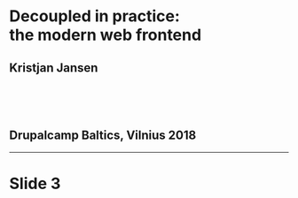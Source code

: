 # Decoupled in practice:<br>the modern web frontend

## Kristjan Jansen

<br><br><br>

## Drupalcamp Baltics, Vilnius 2018

---

# Slide 3